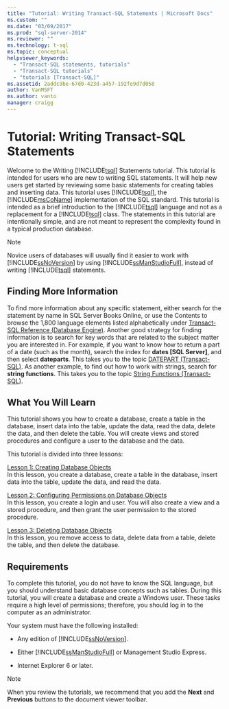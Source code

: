 ```yaml
---
title: "Tutorial: Writing Transact-SQL Statements | Microsoft Docs"
ms.custom: ""
ms.date: "03/09/2017"
ms.prod: "sql-server-2014"
ms.reviewer: ""
ms.technology: t-sql
ms.topic: conceptual
helpviewer_keywords: 
  - "Transact-SQL statements, tutorials"
  - "Transact-SQL tutorials"
  - "tutorials [Transact-SQL]"
ms.assetid: 2addc9be-67d0-423d-a457-192fe9d7d058
author: VanMSFT
ms.author: vanto
manager: craigg
---
```

# Tutorial: Writing Transact-SQL Statements
  Welcome to the Writing [!INCLUDE[tsql](../includes/tsql-md.md)] Statements tutorial. This tutorial is intended for users who are new to writing SQL statements. It will help new users get started by reviewing some basic statements for creating tables and inserting data. This tutorial uses [!INCLUDE[tsql](../includes/tsql-md.md)], the [!INCLUDE[msCoName](../includes/msconame-md.md)] implementation of the SQL standard. This tutorial is intended as a brief introduction to the [!INCLUDE[tsql](../includes/tsql-md.md)] language and not as a replacement for a [!INCLUDE[tsql](../includes/tsql-md.md)] class. The statements in this tutorial are intentionally simple, and are not meant to represent the complexity found in a typical production database.  
  
> [!NOTE]  
>  Novice users of databases will usually find it easier to work with [!INCLUDE[ssNoVersion](../includes/ssnoversion-md.md)] by using [!INCLUDE[ssManStudioFull](../includes/ssmanstudiofull-md.md)], instead of writing [!INCLUDE[tsql](../includes/tsql-md.md)] statements.  
  
## Finding More Information  
 To find more information about any specific statement, either search for the statement by name in SQL Server Books Online, or use the Contents to browse the 1,800 language elements listed alphabetically under [Transact-SQL Reference &#40;Database Engine&#41;](/sql/t-sql/language-reference). Another good strategy for finding information is to search for key words that are related to the subject matter you are interested in. For example, if you want to know how to return a part of a date (such as the month), search the index for **dates [SQL Server]**, and then select **dateparts**. This takes you to the topic [DATEPART &#40;Transact-SQL&#41;](/sql/t-sql/functions/datepart-transact-sql). As another example, to find out how to work with strings, search for **string functions**. This takes you to the topic [String Functions &#40;Transact-SQL&#41;](/sql/t-sql/functions/string-functions-transact-sql).  
  
## What You Will Learn  
 This tutorial shows you how to create a database, create a table in the database, insert data into the table, update the data, read the data, delete the data, and then delete the table. You will create views and stored procedures and configure a user to the database and the data.  
  
 This tutorial is divided into three lessons:  
  
 [Lesson 1: Creating Database Objects](lesson-1-creating-database-objects.md)  
 In this lesson, you create a database, create a table in the database, insert data into the table, update the data, and read the data.  
  
 [Lesson 2: Configuring Permissions on Database Objects](lesson-2-configuring-permissions-on-database-objects.md)  
 In this lesson, you create a login and user. You will also create a view and a stored procedure, and then grant the user permission to the stored procedure.  
  
 [Lesson 3: Deleting Database Objects](lesson-3-1-deleting-database-objects.md)  
 In this lesson, you remove access to data, delete data from a table, delete the table, and then delete the database.  
  
## Requirements  
 To complete this tutorial, you do not have to know the SQL language, but you should understand basic database concepts such as tables. During this tutorial, you will create a database and create a Windows user. These tasks require a high level of permissions; therefore, you should log in to the computer as an administrator.  
  
 Your system must have the following installed:  
  
-   Any edition of [!INCLUDE[ssNoVersion](../includes/ssnoversion-md.md)].  
  
-   Either [!INCLUDE[ssManStudioFull](../includes/ssmanstudiofull-md.md)] or Management Studio Express.  
  
-   Internet Explorer 6 or later.  
  
> [!NOTE]  
>  When you review the tutorials, we recommend that you add the **Next** and **Previous** buttons to the document viewer toolbar.  
  
  
